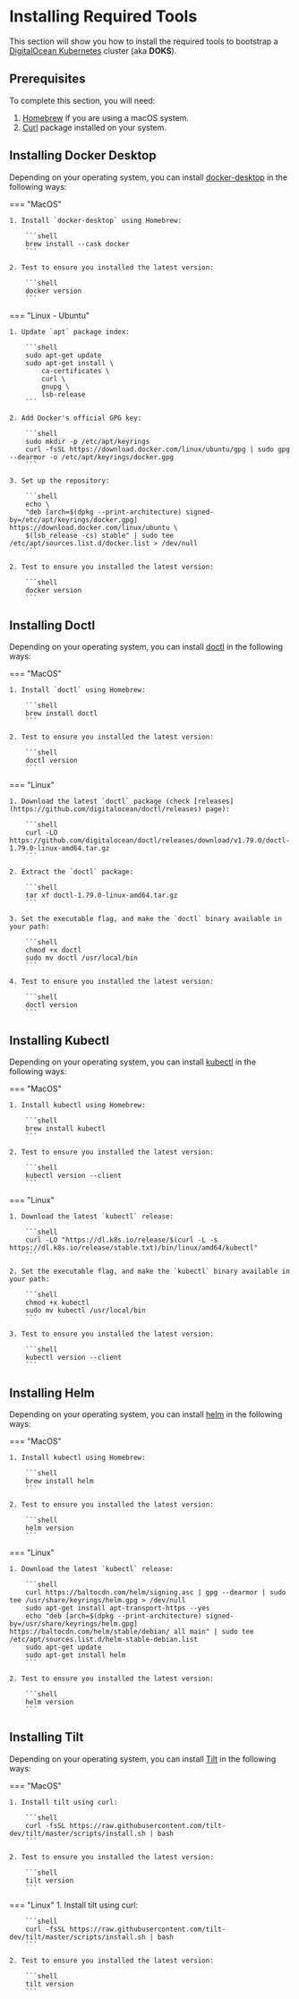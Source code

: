 # Installing Required Tools

This section will show you how to install the required tools to bootstrap a [DigitalOcean Kubernetes](https://docs.digitalocean.com/products/kubernetes/) cluster (aka **DOKS**).

## Prerequisites

To complete this section, you will need:

1. [Homebrew](https://brew.sh/) if you are using a macOS system.
2. [Curl](https://curl.se/) package installed on your system.

## Installing Docker Desktop

Depending on your operating system, you can install [docker-desktop](https://docs.docker.com/desktop/) in the following ways:

=== "MacOS"

    1. Install `docker-desktop` using Homebrew:

        ```shell
        brew install --cask docker
        ```

    2. Test to ensure you installed the latest version:
    
        ```shell
        docker version
        ```

=== "Linux - Ubuntu"

    1. Update `apt` package index:

        ```shell
        sudo apt-get update
        sudo apt-get install \
            ca-certificates \
            curl \
            gnupg \
            lsb-release
        ```

    2. Add Docker's official GPG key:

        ```shell
        sudo mkdir -p /etc/apt/keyrings
        curl -fsSL https://download.docker.com/linux/ubuntu/gpg | sudo gpg --dearmor -o /etc/apt/keyrings/docker.gpg
        ```

    3. Set up the repository:

        ```shell
        echo \
        "deb [arch=$(dpkg --print-architecture) signed-by=/etc/apt/keyrings/docker.gpg] https://download.docker.com/linux/ubuntu \
        $(lsb_release -cs) stable" | sudo tee /etc/apt/sources.list.d/docker.list > /dev/null
        ```

    2. Test to ensure you installed the latest version:
    
        ```shell
        docker version
        ```

## Installing Doctl

Depending on your operating system, you can install [doctl](https://docs.digitalocean.com/reference/doctl/) in the following ways:

=== "MacOS"

    1. Install `doctl` using Homebrew:

        ```shell
        brew install doctl
        ```

    2. Test to ensure you installed the latest version:

        ```shell
        doctl version
        ```

=== "Linux"

    1. Download the latest `doctl` package (check [releases](https://github.com/digitalocean/doctl/releases) page):

        ```shell
        curl -LO https://github.com/digitalocean/doctl/releases/download/v1.79.0/doctl-1.79.0-linux-amd64.tar.gz
        ```
    
    2. Extract the `doctl` package:
    
        ```shell
        tar xf doctl-1.79.0-linux-amd64.tar.gz
        ```

    3. Set the executable flag, and make the `doctl` binary available in your path:

        ```shell
        chmod +x doctl
        sudo mv doctl /usr/local/bin
        ```
    
    4. Test to ensure you installed the latest version:

        ```shell
        doctl version
        ```

## Installing Kubectl

Depending on your operating system, you can install [kubectl](https://kubernetes.io/docs/reference/kubectl/) in the following ways:

=== "MacOS"

    1. Install kubectl using Homebrew:

        ```shell
        brew install kubectl
        ```

    2. Test to ensure you installed the latest version:

        ```shell
        kubectl version --client
        ```

=== "Linux"

    1. Download the latest `kubectl` release:

        ```shell
        curl -LO "https://dl.k8s.io/release/$(curl -L -s https://dl.k8s.io/release/stable.txt)/bin/linux/amd64/kubectl"
        ```

    2. Set the executable flag, and make the `kubectl` binary available in your path:

        ```shell
        chmod +x kubectl
        sudo mv kubectl /usr/local/bin
        ```
    
    3. Test to ensure you installed the latest version:

        ```shell
        kubectl version --client
        ```

## Installing Helm

Depending on your operating system, you can install [helm](https://helm.sh/docs/intro/install/) in the following ways:

=== "MacOS"

    1. Install kubectl using Homebrew:

        ```shell
        brew install helm
        ```

    2. Test to ensure you installed the latest version:

        ```shell
        helm version
        ```

=== "Linux"

    1. Download the latest `kubectl` release:

        ```shell
        curl https://baltocdn.com/helm/signing.asc | gpg --dearmor | sudo tee /usr/share/keyrings/helm.gpg > /dev/null
        sudo apt-get install apt-transport-https --yes
        echo "deb [arch=$(dpkg --print-architecture) signed-by=/usr/share/keyrings/helm.gpg] https://baltocdn.com/helm/stable/debian/ all main" | sudo tee /etc/apt/sources.list.d/helm-stable-debian.list
        sudo apt-get update
        sudo apt-get install helm
        ```
    
    2. Test to ensure you installed the latest version:

        ```shell
        helm version
        ```

## Installing Tilt

Depending on your operating system, you can install [Tilt](https://docs.tilt.dev/install.html) in the following ways:

=== "MacOS"

    1. Install tilt using curl:

        ```shell
        curl -fsSL https://raw.githubusercontent.com/tilt-dev/tilt/master/scripts/install.sh | bash
        ```

    2. Test to ensure you installed the latest version:

        ```shell
        tilt version
        ```

=== "Linux"
    1. Install tilt using curl:

        ```shell
        curl -fsSL https://raw.githubusercontent.com/tilt-dev/tilt/master/scripts/install.sh | bash
        ```

    2. Test to ensure you installed the latest version:

        ```shell
        tilt version
        ```
